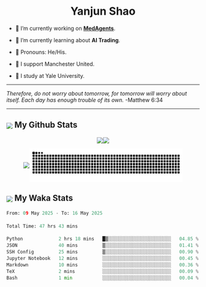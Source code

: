 

<h1 align="center">Yanjun Shao</h1>

- 🐒 I’m currently working on **[MedAgents](https://github.com/gersteinlab/MedAgents)**.

- 🦧 I’m currently learning about **AI Trading**.

- 🦍 Pronouns: He/His.

- 👹 I support Manchester United.

- 🐶 I study at Yale University.

---

<i> Therefore, do not worry about tomorrow, for tomorrow will worry about itself. Each day has enough trouble of its own. </i> -Matthew 6:34

---

<h2><img src="https://emojis.slackmojis.com/emojis/images/1579216111/7550/pikachu_wave.gif?1579216111" align="center" width="28" /> My Github Stats</h2>

<p align="center"><img align="center" src = "https://github-readme-stats.vercel.app/api?username=super-dainiu&show_icons=true&count_private=true&theme=tokyonight&hide=issues&line_height=30" width="400px"><img align="center" src = "https://github-readme-streak-stats.herokuapp.com/?user=super-dainiu&theme=tokyonight" width="400px"></p>

<p align="center"><img align="center" width="400px" src="https://github-readme-stats.vercel.app/api/top-langs/?username=super-dainiu&layout=compact&theme=tokyonight&hide=html,tex,jupyter%20notebook"><img align="center" width="400px" src="https://github.com/super-dainiu/super-dainiu/blob/output/github-contribution-grid-snake.svg"></p>

<h2><img src="https://emojis.slackmojis.com/emojis/images/1579216111/7550/pikachu_wave.gif?1579216111" align="center" width="28" /> My Waka Stats</h2>

<!--START_SECTION:waka-->

```python
From: 09 May 2025 - To: 16 May 2025

Total Time: 47 hrs 43 mins

Python             2 hrs 18 mins   █▒░░░░░░░░░░░░░░░░░░░░░░░   04.85 %
JSON               40 mins         ▒░░░░░░░░░░░░░░░░░░░░░░░░   01.41 %
SSH Config         25 mins         ▒░░░░░░░░░░░░░░░░░░░░░░░░   00.90 %
Jupyter Notebook   12 mins         ░░░░░░░░░░░░░░░░░░░░░░░░░   00.45 %
Markdown           10 mins         ░░░░░░░░░░░░░░░░░░░░░░░░░   00.36 %
TeX                2 mins          ░░░░░░░░░░░░░░░░░░░░░░░░░   00.09 %
Bash               1 min           ░░░░░░░░░░░░░░░░░░░░░░░░░   00.04 %
```

<!--END_SECTION:waka-->
